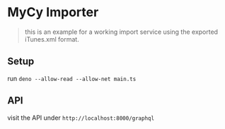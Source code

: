 # MyCy Importer

> this is an example for a working import service using the exported iTunes.xml
> format.

## Setup

run `deno --allow-read --allow-net main.ts`

## API

visit the API under `http://localhost:8000/graphql`
